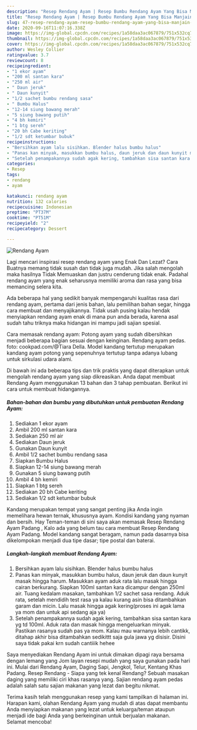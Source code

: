 ```yaml
---
description: "Resep Rendang Ayam | Resep Bumbu Rendang Ayam Yang Bisa Manjain Lidah"
title: "Resep Rendang Ayam | Resep Bumbu Rendang Ayam Yang Bisa Manjain Lidah"
slug: 47-resep-rendang-ayam-resep-bumbu-rendang-ayam-yang-bisa-manjain-lidah
date: 2020-09-16T11:07:16.338Z
image: https://img-global.cpcdn.com/recipes/1a58daa3ac067879/751x532cq70/rendang-ayam-foto-resep-utama.jpg
thumbnail: https://img-global.cpcdn.com/recipes/1a58daa3ac067879/751x532cq70/rendang-ayam-foto-resep-utama.jpg
cover: https://img-global.cpcdn.com/recipes/1a58daa3ac067879/751x532cq70/rendang-ayam-foto-resep-utama.jpg
author: Wesley Collier
ratingvalue: 3.7
reviewcount: 8
recipeingredient:
- "1 ekor ayam"
- "200 ml santan kara"
- "250 ml air"
- " Daun jeruk"
- " Daun kunyit"
- "1/2 sachet bumbu rendang sasa"
- " Bumbu Halus"
- "12-14 siung bawang merah"
- "5 siung bawang putih"
- "4 bh kemiri"
- "1 btg sereh"
- "20 bh Cabe keriting"
- "1/2 sdt ketumbar bubuk"
recipeinstructions:
- "Bersihkan ayam lalu sisihkan. Blender halus bumbu halus"
- "Panas kan minyak, masukkan bumbu halus, daun jeruk dan daun kunyit masak hingga harum. Masukkan ayam aduk rata lalu masak hingga cairan berkurang. Siapkan 100ml santan kara dicampur dengan 250ml air. Tuang kedalam masakan, tambahkan 1/2 sachet sasa rendang. Aduk rata, setelah mendidih test rasa ya kalau kurang asin bisa ditambahkan garam dan micin. Lalu masak hingga agak kering(proses ini agak lama ya mom dan untuk api sedang aja ya)"
- "Setelah penampakannya sudah agak kering, tambahkan sisa santan kara yg td 100ml. Aduk rata dan masak hingga mengeluarkan minyak. Pastikan rasanya sudah pas ya mom. Kalau mau warnanya lebih cantikk, ditahap akhir bisa ditambahkan sedikittt saja gula jawa yg disisir. Disini saya tidak pakai krn sudah cantiiik hehee"
categories:
- Resep
tags:
- rendang
- ayam

katakunci: rendang ayam 
nutrition: 132 calories
recipecuisine: Indonesian
preptime: "PT37M"
cooktime: "PT51M"
recipeyield: "2"
recipecategory: Dessert

---
```



![Rendang Ayam](https://img-global.cpcdn.com/recipes/1a58daa3ac067879/751x532cq70/rendang-ayam-foto-resep-utama.jpg)

Lagi mencari inspirasi resep rendang ayam yang Enak Dan Lezat? Cara Buatnya memang tidak susah dan tidak juga mudah. Jika salah mengolah maka hasilnya Tidak Memuaskan dan justru cenderung tidak enak. Padahal rendang ayam yang enak seharusnya memiliki aroma dan rasa yang bisa memancing selera kita.

Ada beberapa hal yang sedikit banyak mempengaruhi kualitas rasa dari rendang ayam, pertama dari jenis bahan, lalu pemilihan bahan segar, hingga cara membuat dan menyajikannya. Tidak usah pusing kalau hendak menyiapkan rendang ayam enak di mana pun anda berada, karena asal sudah tahu triknya maka hidangan ini mampu jadi sajian spesial.

Cara memasak rendang ayam: Potong ayam yang sudah dibersihkan menjadi beberapa bagian sesuai dengan keinginan. Rendang ayam pedas. foto: cookpad.com/@Tiara Della. Model kandang tertutup merupakan kandang ayam potong yang sepenuhnya tertutup tanpa adanya lubang untuk sirkulasi udara alami.


Di bawah ini ada beberapa tips dan trik praktis yang dapat diterapkan untuk mengolah rendang ayam yang siap dikreasikan. Anda dapat membuat Rendang Ayam menggunakan 13 bahan dan 3 tahap pembuatan. Berikut ini cara untuk membuat hidangannya.

<!--inarticleads1-->

##### Bahan-bahan dan bumbu yang dibutuhkan untuk pembuatan Rendang Ayam:

1. Sediakan 1 ekor ayam
1. Ambil 200 ml santan kara
1. Sediakan 250 ml air
1. Sediakan  Daun jeruk
1. Gunakan  Daun kunyit
1. Ambil 1/2 sachet bumbu rendang sasa
1. Siapkan  Bumbu Halus
1. Siapkan 12-14 siung bawang merah
1. Gunakan 5 siung bawang putih
1. Ambil 4 bh kemiri
1. Siapkan 1 btg sereh
1. Sediakan 20 bh Cabe keriting
1. Sediakan 1/2 sdt ketumbar bubuk


Kandang merupakan tempat yang sangat penting jika Anda ingin memelihara hewan ternak, khususnya ayam. Kondisi kandang yang nyaman dan bersih. Hay Teman-teman di sini saya akan memasak Resep Rendang Ayam Padang , Kalo ada yang belum tau cara membuat Resep Rendang Ayam Padang. Model kandang sangat beragam, namun pada dasarnya bisa dikelompokan menjadi dua tipe dasar; tipe postal dan baterai. 

<!--inarticleads2-->

##### Langkah-langkah membuat Rendang Ayam:

1. Bersihkan ayam lalu sisihkan. Blender halus bumbu halus
1. Panas kan minyak, masukkan bumbu halus, daun jeruk dan daun kunyit masak hingga harum. Masukkan ayam aduk rata lalu masak hingga cairan berkurang. Siapkan 100ml santan kara dicampur dengan 250ml air. Tuang kedalam masakan, tambahkan 1/2 sachet sasa rendang. Aduk rata, setelah mendidih test rasa ya kalau kurang asin bisa ditambahkan garam dan micin. Lalu masak hingga agak kering(proses ini agak lama ya mom dan untuk api sedang aja ya)
1. Setelah penampakannya sudah agak kering, tambahkan sisa santan kara yg td 100ml. Aduk rata dan masak hingga mengeluarkan minyak. Pastikan rasanya sudah pas ya mom. Kalau mau warnanya lebih cantikk, ditahap akhir bisa ditambahkan sedikittt saja gula jawa yg disisir. Disini saya tidak pakai krn sudah cantiiik hehee


Saya menyediakan Rendang Ayam ini untuk dimakan dipagi raya bersama dengan lemang yang Jom layan resepi mudah yang saya gunakan pada hari ini. Mulai dari Rendang Ayam, Daging Sapi, Jengkol, Telur, Kentang Khas Padang. Resep Rendang - Siapa yang tek kenal Rendang? Sebuah masakan daging yang memiliki ciri khas rasanya yang. Sajian rendang ayam pedas adalah salah satu sajian makanan yang lezat dan begitu nikmat. 

Terima kasih telah menggunakan resep yang kami tampilkan di halaman ini. Harapan kami, olahan Rendang Ayam yang mudah di atas dapat membantu Anda menyiapkan makanan yang lezat untuk keluarga/teman ataupun menjadi ide bagi Anda yang berkeinginan untuk berjualan makanan. Selamat mencoba!
